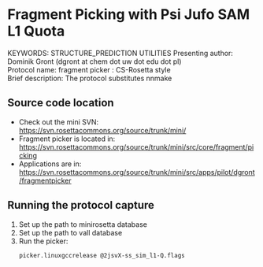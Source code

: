 Fragment Picking with Psi Jufo SAM L1 Quota
===========================================
KEYWORDS: STRUCTURE_PREDICTION UTILITIES
Presenting author: Dominik Gront (dgront at chem dot uw dot edu dot pl)  
Protocol name: fragment picker : CS-Rosetta style  
Brief description: The protocol substitutes nnmake  

Source code location
--------------------

* Check out the mini SVN: https://svn.rosettacommons.org/source/trunk/mini/
* Fragment picker is located in: https://svn.rosettacommons.org/source/trunk/mini/src/core/fragment/picking
* Applications are in: https://svn.rosettacommons.org/source/trunk/mini/src/apps/pilot/dgront/fragmentpicker

Running the protocol capture
----------------------------

1. Set up the path to minirosetta database
2. Set up the path to vall database
3. Run the picker:
   ```
   picker.linuxgccrelease @2jsvX-ss_sim_l1-Q.flags
   ```
